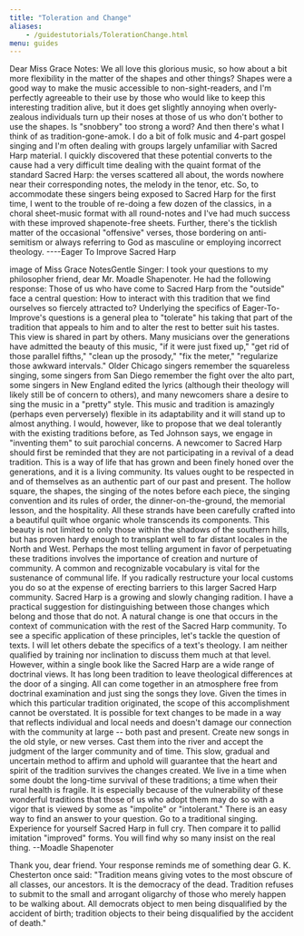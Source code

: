 ```yaml
---
title: "Toleration and Change"
aliases:
    - /guidestutorials/TolerationChange.html
menu: guides
---
```


Dear Miss Grace Notes: We all love this glorious music, so how about a bit more flexibility in the matter of the shapes and other things? Shapes were a good way to make the music accessible to non-sight-readers, and I'm perfectly agreeable to their use by those who would like to keep this interesting tradition alive, but it does get slightly annoying when overly-zealous individuals turn up their noses at those of us who don't bother to use the shapes. Is "snobbery" too strong a word?
And then there's what I think of as tradition-gone-amok. I do a bit of folk music and 4-part gospel singing and I'm often dealing with groups largely unfamiliar with Sacred Harp material. I quickly discovered that these potential converts to the cause had a very difficult time dealing with the quaint format of the standard Sacred Harp: the verses scattered all about, the words nowhere near their corresponding notes, the melody in the tenor, etc. So, to accommodate these singers being exposed to Sacred Harp for the first time, I went to the trouble of re-doing a few dozen of the classics, in a choral sheet-music format with all round-notes and I've had much success with these improved shapenote-free sheets.
Further, there's the ticklish matter of the occasional "offensive" verses, those bordering on anti-semitism or always referring to God as masculine or employing incorrect theology. ----Eager To Improve Sacred Harp

image of Miss Grace NotesGentle Singer: I took your questions to my philosopher friend, dear Mr. Moadle Shapenoter. He had the following response:
Those of us who have come to Sacred Harp from the "outside" face a central question: How to interact with this tradition that we find ourselves so fiercely attracted to? Underlying the specifics of Eager-To-Improve's questions is a general plea to "tolerate" his taking that part of the tradition that appeals to him and to alter the rest to better suit his tastes.
This view is shared in part by others. Many musicians over the generations have admitted the beauty of this music, "if it were just fixed up," "get rid of those parallel fifths," "clean up the prosody," "fix the meter," "regularize those awkward intervals." Older Chicago singers remember the squareless singing, some singers from San Diego remember the fight over the alto part, some singers in New England edited the lyrics (although their theology will likely still be of concern to others), and many newcomers share a desire to sing the music in a "pretty" style.
This music and tradition is amazingly (perhaps even perversely) flexible in its adaptability and it will stand up to almost anything. I would, however, like to propose that we deal tolerantly with the existing traditions before, as Ted Johnson says, we engage in "inventing them" to suit parochial concerns.
A newcomer to Sacred Harp should first be reminded that they are not participating in a revival of a dead tradition. This is a way of life that has grown and been finely honed over the generations, and it is a living community. Its values ought to be respected in and of themselves as an authentic part of our past and present.
The hollow square, the shapes, the singing of the notes before each piece, the singing convention and its rules of order, the dinner-on-the-ground, the memorial lesson, and the hospitality. All these strands have been carefully crafted into a beautiful quilt whoe organic whole transcends its components. This beauty is not limited to only those within the shadows of the southern hills, but has proven hardy enough to transplant well to far distant locales in the North and West.
Perhaps the most telling argument in favor of perpetuating these traditions involves the importance of creation and nurture of community. A common and recognizable vocabulary is vital for the sustenance of communal life. If you radically restructure your local customs you do so at the expense of erecting barriers to this larger Sacred Harp community. Sacred Harp is a growing and slowly changing radition. I have a practical suggestion for distinguishing between those changes which belong and those that do not. A natural change is one that occurs in the context of communication with the rest of the Sacred Harp community.
To see a specific application of these principles, let's tackle the question of texts. I will let others debate the specifics of a text's theology. I am neither qualified by training nor inclination to discuss them much at that level. However, within a single book like the Sacred Harp are a wide range of doctrinal views. It has long been tradition to leave theological differences at the door of a singing. All can come together in an atmosphere free from doctrinal examination and just sing the songs they love. Given the times in which this particular tradition originated, the scope of this accomplishment cannot be overstated.
It is possible for text changes to be made in a way that reflects individual and local needs and doesn't damage our connection with the community at large -- both past and present. Create new songs in the old style, or new verses. Cast them into the river and accept the judgment of the larger community and of time. This slow, gradual and uncertain method to affirm and uphold will guarantee that the heart and spirit of the tradition survives the changes created.
We live in a time when some doubt the long-time survival of these traditions; a time when their rural health is fragile. It is especially because of the vulnerability of these wonderful traditions that those of us who adopt them may do so with a vigor that is viewed by some as "impolite" or "intolerant." There is an easy way to find an answer to your question. Go to a traditional singing. Experience for yourself Sacred Harp in full cry. Then compare it to pallid imitation "improved" forms. You will find why so many insist on the real thing. --Moadle Shapenoter

Thank you, dear friend. Your response reminds me of something dear G. K. Chesterton once said: "Tradition means giving votes to the most obscure of all classes, our ancestors. It is the democracy of the dead. Tradition refuses to submit to the small and arrogant oligarchy of those who merely happen to be walking about. All democrats object to men being disqualified by the accident of birth; tradition objects to their being disqualified by the accident of death."